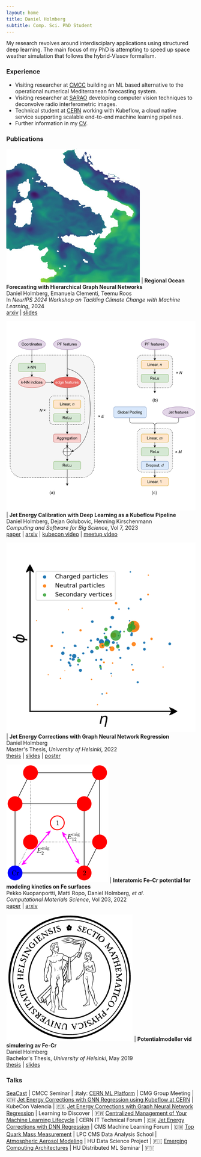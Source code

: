 ```yaml
---
layout: home
title: Daniel Holmberg
subtitle: Comp. Sci. PhD Student
---
```


My research revolves around interdisciplary applications using structured deep learning. The main focus of my PhD is attempting to speed up space weather simulation that follows the hybrid-Vlasov formalism.

### Experience

- Visiting researcher at [CMCC](https://www.cmcc.it) building an ML based alternative to the operational numerical Mediterranean forecasting system.
- Visiting researcher at [SARAO](https://www.sarao.ac.za) developing computer vision techniques to deconvolve radio interferometric images.
- Technical student at [CERN](https://home.cern) working with Kubeflow, a cloud native service supporting scalable end-to-end machine learning pipelines.
- Further information in my [CV](assets/resume.pdf).

### Publications

![article](assets/img/seacast.jpg) | **Regional Ocean Forecasting with Hierarchical Graph Neural Networks** <br> Daniel Holmberg, Emanuela Clementi, Teemu Roos <br> In _NeurIPS 2024 Workshop on Tackling Climate Change with Machine Learning_, 2024 <br> [arxiv](https://arxiv.org/abs/2410.11807) \| [slides](assets/slides/seacast_cmcc24.pdf)

![article](assets/img/jec_models.png) | **Jet Energy Calibration with Deep Learning as a Kubeflow Pipeline** <br> Daniel Holmberg, Dejan Golubovic, Henning Kirschenmann <br> _Computing and Software for Big Science_, Vol 7, 2023 <br> [paper](https://doi.org/10.1007/s41781-023-00103-y) \| [arxiv](https://arxiv.org/abs/2308.12724) \| [kubecon video](https://youtu.be/iqbsbXZDjs8) \| [meetup video](https://youtu.be/AWZT9ZYgohY)

![article](assets/img/particle_cloud_simple.png) | **Jet Energy Corrections with Graph Neural Network Regression** <br> Daniel Holmberg <br> Master's Thesis, _University of Helsinki_, 2022 <br> [thesis](http://urn.fi/URN:NBN:fi:hulib-202205302154) \| [slides](https://indico.ijclab.in2p3.fr/event/5999/timetable/#32-jet-energy-corrections-with) \| [poster](https://indico.physik.uni-muenchen.de/event/173/contributions/862/)

![article](assets/img/fecr_migration.png) | **Interatomic Fe–Cr potential for modeling kinetics on Fe surfaces** <br> Pekko Kuopanportti, Matti Ropo, Daniel Holmberg, _et al._ <br> _Computational Materials Science_, Vol 203, 2022 <br> [paper](https://doi.org/10.1016/j.commatsci.2021.110840) \| [arxiv](https://arxiv.org/abs/2105.12859)

![article](assets/img/sectio_physica.png) | **Potentialmodeller vid simulering av Fe-Cr** <br> Daniel Holmberg <br> Bachelor's Thesis, _University of Helsinki_, May 2019 <br> [thesis](assets/bsc_thesis.pdf) \| [slides](assets/slides/fecr_simumeet19.pdf)

### Talks

[SeaCast](assets/slides/seacast_cmcc24.pdf) | CMCC Seminar | :italy:
[CERN ML Platform](https://indico.cern.ch/event/1174414/#15-cern-ml-platform) | CMG Group Meeting | :switzerland:
[Jet Energy Corrections with GNN Regression using Kubeflow at CERN](https://kccnceu2022.sched.com/event/ytqv/jet-energy-corrections-with-gnn-regression-using-kubeflow-at-cern-daniel-holmberg-dejan-golubovic-cern) | KubeCon Valencia | :es:
[Jet Energy Corrections with Graph Neural Network Regression](https://indico.ijclab.in2p3.fr/event/5999/timetable/#32-jet-energy-corrections-with) | Learning to Discover | :fr:
[Centralized Management of Your Machine Learning Lifecycle](assets/slides/kubeflow_ittf21.pdf) | CERN IT Technical Forum | :switzerland:
[Jet Energy Corrections with DNN Regression](assets/slides/jec_dnn_cms21.pdf) | CMS Machine Learning Forum | :switzerland: 
[Top Quark Mass Measurement](assets/slides/top_mass_das21.pdf) | LPC CMS Data Analysis School | ㅤ
[Atmospheric Aerosol Modeling](assets/slides/aerosol_modeling_hu20.pdf) | HU Data Science Project | :finland:
[Emerging Computing Architectures](assets/slides/emerging_architectures_hu20.pdf) | HU Distributed ML Seminar | :finland:
